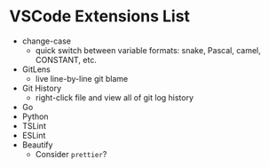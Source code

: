 # VSCode Extensions List

- change-case
  - quick switch between variable formats: snake, Pascal, camel, CONSTANT, etc.
- GitLens
  - live line-by-line git blame 
- Git History
  - right-click file and view all of git log history
- Go
- Python
- TSLint
- ESLint
- Beautify
  - Consider `prettier`?

